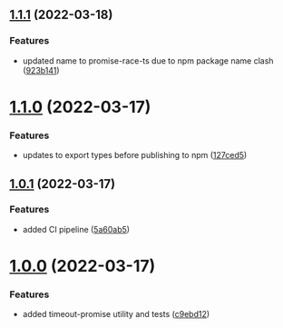 ## [1.1.1](https://github.com/LaurenceStokes/timeout-promise/compare/v1.1.0...v1.1.1) (2022-03-18)


### Features

* updated name to promise-race-ts due to npm package name clash ([923b141](https://github.com/LaurenceStokes/timeout-promise/commit/923b1410f30e5dbccbde05361ed941301dba28ba))



# [1.1.0](https://github.com/LaurenceStokes/timeout-promise/compare/v1.0.1...v1.1.0) (2022-03-17)


### Features

* updates to export types before publishing to npm ([127ced5](https://github.com/LaurenceStokes/timeout-promise/commit/127ced569e8b39dd94184199105fe03773abd791))



## [1.0.1](https://github.com/LaurenceStokes/timeout-promise/compare/v1.0.0...v1.0.1) (2022-03-17)


### Features

* added CI pipeline ([5a60ab5](https://github.com/LaurenceStokes/timeout-promise/commit/5a60ab5073dca7aa05de0cc630718acbedb487d3))



# [1.0.0](https://github.com/LaurenceStokes/timeout-promise/compare/c9ebd12b60f4c42ddded03ccd84161907434704d...v1.0.0) (2022-03-17)


### Features

* added timeout-promise utility and tests ([c9ebd12](https://github.com/LaurenceStokes/timeout-promise/commit/c9ebd12b60f4c42ddded03ccd84161907434704d))



